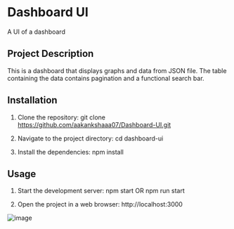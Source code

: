 # Dashboard UI

A UI of a dashboard

## Project Description

This is a dashboard that displays graphs and data from JSON file. The table containing the data contains pagination and a functional search bar.

## Installation

1. Clone the repository:
   git clone https://github.com/aakankshaaa07/Dashboard-UI.git

2. Navigate to the project directory:
   cd dashboard-ui

3. Install the dependencies:
   npm install

## Usage

1. Start the development server:
   npm start OR npm run start
   
3. Open the project in a web browser:
   http://localhost:3000

![image](https://github.com/aakankshaaa07/Dashboard-UI/assets/55917789/6945e0f1-3a49-4f7d-941b-6d7a559f6538)
